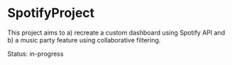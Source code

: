 # SpotifyProject
This project aims to a) recreate a custom dashboard using Spotify API and b) a music party feature using collaborative filtering.

Status: in-progress

